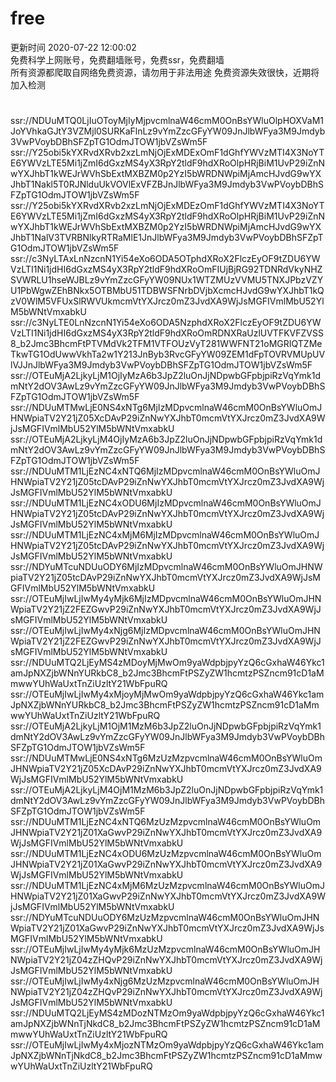# free  
更新时间 2020-07-22 12:00:02  
免费科学上网账号，免费翻墙账号，免费ssr，免费翻墙  
所有资源都爬取自网络免费资源，请勿用于非法用途
 免费资源失效很快，近期将加入检测
  #   
ssr://NDUuMTQ0LjIuOToyMjIyMjpvcmlnaW46cmM0OnBsYWluOlpHOXVaM1JoYVhkaGJtY3VZMjl0SURKaFlnLz9vYmZzcGFyYW09JnJlbWFya3M9Jmdyb3VwPVoybDBhSFZpTG1OdmJTOW1jbVZsWm5F  
ssr://Y25obi5kYXRvdXRvb2xzLmNjOjExMDExOmF1dGhfYWVzMTI4X3NoYTE6YWVzLTE5Mi1jZmI6dGxzMS4yX3RpY2tldF9hdXRoOlpHRjBiM1UvP29iZnNwYXJhbT1kWEJrWVhSbExtMXBZM0p2YzI5bWRDNWpiMjAmcHJvdG9wYXJhbT1Nakl5T0RJNlduUkVOVlExVFZBJnJlbWFya3M9Jmdyb3VwPVoybDBhSFZpTG1OdmJTOW1jbVZsWm5F  
ssr://Y25obi5kYXRvdXRvb2xzLmNjOjExMDEzOmF1dGhfYWVzMTI4X3NoYTE6YWVzLTE5Mi1jZmI6dGxzMS4yX3RpY2tldF9hdXRoOlpHRjBiM1UvP29iZnNwYXJhbT1kWEJrWVhSbExtMXBZM0p2YzI5bWRDNWpiMjAmcHJvdG9wYXJhbT1NalV3TVRBNlkyRTRaMlE1JnJlbWFya3M9Jmdyb3VwPVoybDBhSFZpTG1OdmJTOW1jbVZsWm5F  
ssr://c3NyLTAxLnNzcnN1Yi54eXo6ODA5OTphdXRoX2FlczEyOF9tZDU6YWVzLTI1Ni1jdHI6dGxzMS4yX3RpY2tldF9hdXRoOmFIUjBjRG92TDNRdVkyNHZSVWRLU1hseWJBLz9vYmZzcGFyYW09NUx1WTZMUzVVMU5TNXJPbzVZYU1PbWgwZEhBNkx5OTBMbU51TDBWSFNrbDVjbXcmcHJvdG9wYXJhbT1kQzV0WlM5VFUxSlRWVUkmcmVtYXJrcz0mZ3JvdXA9WjJsMGFIVmlMbU52YlM5bWNtVmxabkU  
ssr://c3NyLTE0LnNzcnN1Yi54eXo6ODA5NzphdXRoX2FlczEyOF9tZDU6YWVzLTI1Ni1jdHI6dGxzMS4yX3RpY2tldF9hdXRoOmRDNXRaUzlUVTFKVFZVSS8_b2Jmc3BhcmFtPTVMdVk2TFM1VTFOUzVyT281WWFNT21oMGRIQTZMeTkwTG1OdUwwVkhTa2w1Y213JnByb3RvcGFyYW09ZEM1dFpTOVRVMUpUVlVJJnJlbWFya3M9Jmdyb3VwPVoybDBhSFZpTG1OdmJTOW1jbVZsWm5F  
ssr://OTEuMjA2LjkyLjM1OjIyMzA6b3JpZ2luOnJjNDpwbGFpbjpiRzVqYmk1dmNtY2dOV3AwLz9vYmZzcGFyYW09JnJlbWFya3M9Jmdyb3VwPVoybDBhSFZpTG1OdmJTOW1jbVZsWm5F  
ssr://NDUuMTMwLjE0NS4xNTg6MjIzMDpvcmlnaW46cmM0OnBsYWluOmJHNWpiaTV2Y21jZ05XcDAvP29iZnNwYXJhbT0mcmVtYXJrcz0mZ3JvdXA9WjJsMGFIVmlMbU52YlM5bWNtVmxabkU  
ssr://OTEuMjA2LjkyLjM4OjIyMzA6b3JpZ2luOnJjNDpwbGFpbjpiRzVqYmk1dmNtY2dOV3AwLz9vYmZzcGFyYW09JnJlbWFya3M9Jmdyb3VwPVoybDBhSFZpTG1OdmJTOW1jbVZsWm5F  
ssr://NDUuMTM1LjEzNC4xNTQ6MjIzMDpvcmlnaW46cmM0OnBsYWluOmJHNWpiaTV2Y21jZ05tcDAvP29iZnNwYXJhbT0mcmVtYXJrcz0mZ3JvdXA9WjJsMGFIVmlMbU52YlM5bWNtVmxabkU  
ssr://NDUuMTM1LjEzNC4xODU6MjIzMDpvcmlnaW46cmM0OnBsYWluOmJHNWpiaTV2Y21jZ05tcDAvP29iZnNwYXJhbT0mcmVtYXJrcz0mZ3JvdXA9WjJsMGFIVmlMbU52YlM5bWNtVmxabkU  
ssr://NDUuMTM1LjEzNC4xMjM6MjIzMDpvcmlnaW46cmM0OnBsYWluOmJHNWpiaTV2Y21jZ05tcDAvP29iZnNwYXJhbT0mcmVtYXJrcz0mZ3JvdXA9WjJsMGFIVmlMbU52YlM5bWNtVmxabkU  
ssr://NDYuMTcuNDUuODY6MjIzMDpvcmlnaW46cmM0OnBsYWluOmJHNWpiaTV2Y21jZ05tcDAvP29iZnNwYXJhbT0mcmVtYXJrcz0mZ3JvdXA9WjJsMGFIVmlMbU52YlM5bWNtVmxabkU  
ssr://OTEuMjIwLjIwMy4yMjk6MjIzMDpvcmlnaW46cmM0OnBsYWluOmJHNWpiaTV2Y21jZ2FEZGwvP29iZnNwYXJhbT0mcmVtYXJrcz0mZ3JvdXA9WjJsMGFIVmlMbU52YlM5bWNtVmxabkU  
ssr://OTEuMjIwLjIwMy4xNjg6MjIzMDpvcmlnaW46cmM0OnBsYWluOmJHNWpiaTV2Y21jZ2FEZGwvP29iZnNwYXJhbT0mcmVtYXJrcz0mZ3JvdXA9WjJsMGFIVmlMbU52YlM5bWNtVmxabkU  
ssr://NDUuMTQ2LjEyMS4zMDoyMjMwOm9yaWdpbjpyYzQ6cGxhaW46Ykc1amJpNXZjbWNnYURkbC8_b2Jmc3BhcmFtPSZyZW1hcmtzPSZncm91cD1aMmwwYUhWaUxtTnZiUzltY21WbFpuRQ  
ssr://OTEuMjIwLjIwMy4xMjoyMjMwOm9yaWdpbjpyYzQ6cGxhaW46Ykc1amJpNXZjbWNnYURkbC8_b2Jmc3BhcmFtPSZyZW1hcmtzPSZncm91cD1aMmwwYUhWaUxtTnZiUzltY21WbFpuRQ  
ssr://OTEuMjA2LjkyLjM1OjM1MzM6b3JpZ2luOnJjNDpwbGFpbjpiRzVqYmk1dmNtY2dOV3AwLz9vYmZzcGFyYW09JnJlbWFya3M9Jmdyb3VwPVoybDBhSFZpTG1OdmJTOW1jbVZsWm5F  
ssr://NDUuMTMwLjE0NS4xNTg6MzUzMzpvcmlnaW46cmM0OnBsYWluOmJHNWpiaTV2Y21jZ05XcDAvP29iZnNwYXJhbT0mcmVtYXJrcz0mZ3JvdXA9WjJsMGFIVmlMbU52YlM5bWNtVmxabkU  
ssr://OTEuMjA2LjkyLjM4OjM1MzM6b3JpZ2luOnJjNDpwbGFpbjpiRzVqYmk1dmNtY2dOV3AwLz9vYmZzcGFyYW09JnJlbWFya3M9Jmdyb3VwPVoybDBhSFZpTG1OdmJTOW1jbVZsWm5F  
ssr://NDUuMTM1LjEzNC4xNTQ6MzUzMzpvcmlnaW46cmM0OnBsYWluOmJHNWpiaTV2Y21jZ01XaGwvP29iZnNwYXJhbT0mcmVtYXJrcz0mZ3JvdXA9WjJsMGFIVmlMbU52YlM5bWNtVmxabkU  
ssr://NDUuMTM1LjEzNC4xODU6MzUzMzpvcmlnaW46cmM0OnBsYWluOmJHNWpiaTV2Y21jZ01XaGwvP29iZnNwYXJhbT0mcmVtYXJrcz0mZ3JvdXA9WjJsMGFIVmlMbU52YlM5bWNtVmxabkU  
ssr://NDUuMTM1LjEzNC4xMjM6MzUzMzpvcmlnaW46cmM0OnBsYWluOmJHNWpiaTV2Y21jZ01XaGwvP29iZnNwYXJhbT0mcmVtYXJrcz0mZ3JvdXA9WjJsMGFIVmlMbU52YlM5bWNtVmxabkU  
ssr://NDYuMTcuNDUuODY6MzUzMzpvcmlnaW46cmM0OnBsYWluOmJHNWpiaTV2Y21jZ01XaGwvP29iZnNwYXJhbT0mcmVtYXJrcz0mZ3JvdXA9WjJsMGFIVmlMbU52YlM5bWNtVmxabkU  
ssr://OTEuMjIwLjIwMy4yMjk6MzUzMzpvcmlnaW46cmM0OnBsYWluOmJHNWpiaTV2Y21jZ04zZHQvP29iZnNwYXJhbT0mcmVtYXJrcz0mZ3JvdXA9WjJsMGFIVmlMbU52YlM5bWNtVmxabkU  
ssr://OTEuMjIwLjIwMy4xNjg6MzUzMzpvcmlnaW46cmM0OnBsYWluOmJHNWpiaTV2Y21jZ04zZHQvP29iZnNwYXJhbT0mcmVtYXJrcz0mZ3JvdXA9WjJsMGFIVmlMbU52YlM5bWNtVmxabkU  
ssr://NDUuMTQ2LjEyMS4zMDozNTMzOm9yaWdpbjpyYzQ6cGxhaW46Ykc1amJpNXZjbWNnTjNkdC8_b2Jmc3BhcmFtPSZyZW1hcmtzPSZncm91cD1aMmwwYUhWaUxtTnZiUzltY21WbFpuRQ  
ssr://OTEuMjIwLjIwMy4xMjozNTMzOm9yaWdpbjpyYzQ6cGxhaW46Ykc1amJpNXZjbWNnTjNkdC8_b2Jmc3BhcmFtPSZyZW1hcmtzPSZncm91cD1aMmwwYUhWaUxtTnZiUzltY21WbFpuRQ  
